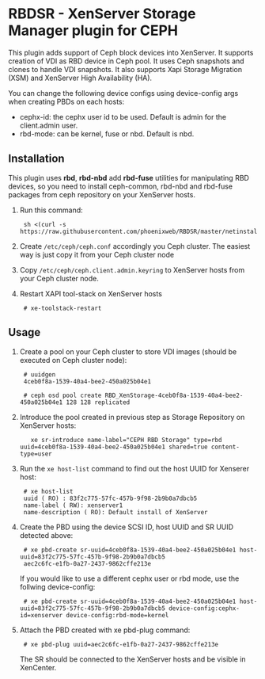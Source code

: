 # RBDSR - XenServer Storage Manager plugin for CEPH
This plugin adds support of Ceph block devices into XenServer.
It supports creation of VDI as RBD device in Ceph pool. 
It uses Ceph snapshots and clones to handle VDI snapshots. It also supports Xapi Storage Migration (XSM) and XenServer High Availability (HA).

You can change the following device configs using device-config args when creating PBDs on each hosts:
- cephx-id: the cephx user id to be used. Default is admin for the client.admin user.
- rbd-mode: can be kernel, fuse or nbd. Default is nbd.

## Installation 

This plugin uses **rbd**, **rbd-nbd** add **rbd-fuse** utilities for manipulating RBD devices, so you need to install ceph-common, rbd-nbd and rbd-fuse packages from ceph repository on your XenServer hosts.

1. Run this command:

		sh <(curl -s https://raw.githubusercontent.com/phoenixweb/RBDSR/master/netinstall.sh)

2. Create ```/etc/ceph/ceph.conf``` accordingly you Ceph cluster. The easiest way is just copy it from your Ceph cluster node

3. Copy ```/etc/ceph/ceph.client.admin.keyring``` to XenServer hosts from your Ceph cluster node. 

4. Restart XAPI tool-stack on XenServer hosts

		# xe-toolstack-restart 


## Usage

1. Create a pool on your Ceph cluster to store VDI images (should be executed on Ceph cluster node):

		# uuidgen
		4ceb0f8a-1539-40a4-bee2-450a025b04e1

		# ceph osd pool create RBD_XenStorage-4ceb0f8a-1539-40a4-bee2-450a025b04e1 128 128 replicated

2. Introduce the pool created in previous step as Storage Repository on XenServer hosts:

		  xe sr-introduce name-label="CEPH RBD Storage" type=rbd uuid=4ceb0f8a-1539-40a4-bee2-450a025b04e1 shared=true content-type=user
		
3. Run the ```xe host-list``` command to find out the host UUID for Xenserer host:

		# xe host-list
		uuid ( RO) : 83f2c775-57fc-457b-9f98-2b9b0a7dbcb5
		name-label ( RW): xenserver1
		name-description ( RO): Default install of XenServer

4. Create the PBD using the device SCSI ID, host UUID and SR UUID detected above:

		# xe pbd-create sr-uuid=4ceb0f8a-1539-40a4-bee2-450a025b04e1 host-uuid=83f2c775-57fc-457b-9f98-2b9b0a7dbcb5
		aec2c6fc-e1fb-0a27-2437-9862cffe213e

	If you would like to use a different cephx user or rbd mode, use the follwing device-config:
		
		# xe pbd-create sr-uuid=4ceb0f8a-1539-40a4-bee2-450a025b04e1 host-uuid=83f2c775-57fc-457b-9f98-2b9b0a7dbcb5 device-config:cephx-id=xenserver device-config:rbd-mode=kernel
		

5. Attach the PBD created with xe pbd-plug command:

		# xe pbd-plug uuid=aec2c6fc-e1fb-0a27-2437-9862cffe213e
		
	The SR should be connected to the XenServer hosts and be visible in XenCenter.
